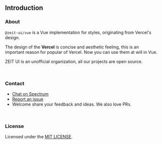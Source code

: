 ## Introduction

### About

`@zeit-ui/vue` is a Vue implementation for <zi-link pure href="https://github.com/zeit-ui/zeit-style">styles</zi-link>,
originating from <zi-link pure href="https://zeit.co/design">Vercel's design</zi-link>.

The design of the **Vercel** is concise and aesthetic feeling,
this is an important reason for popular of Vercel. Now you can use them at will in Vue.

ZEIT UI is an unofficial organization, all our projects are open source.

<br>

### Contact

- [Chat on Spectrum](https://spectrum.chat/zeit-ui/vue?tab=posts)
- [Report an issue](https://github.com/zeit-ui/vue/issues/new)
- Welcome share your feedback and ideas. We also love PRs.

<br>

### License

Licensed under the [MIT LICENSE](https://github.com/zeit-ui/vue/blob/master/LICENSE).
